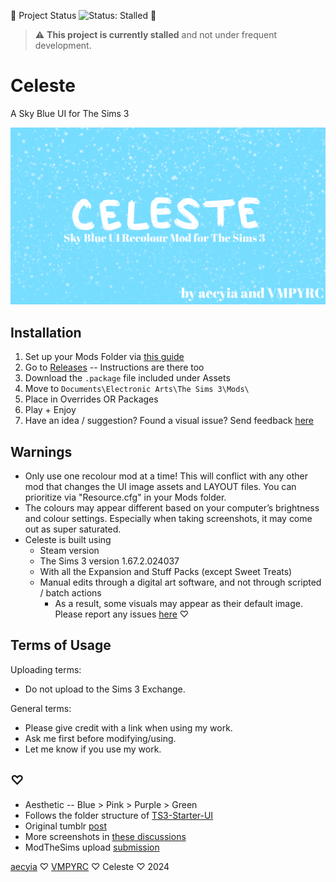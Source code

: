 🚨 Project Status ![Status: Stalled](https://img.shields.io/badge/status-stalled-yellow) 🚨

> ⚠️ **This project is currently stalled** and not under frequent development.

# Celeste

A Sky Blue UI for The Sims 3

![Celeste](Celeste.png)

## Installation

1. Set up your Mods Folder via [this guide](https://modthesims.info/wiki.php?title=Game_Help:Installing_Sims_3_Package_Files/Setup_and_Files)
2. Go to [Releases](https://github.com/aecyia/Celeste/releases) -- Instructions are there too
3. Download the `.package` file included under Assets
4. Move to `Documents\Electronic Arts\The Sims 3\Mods\`
5. Place in Overrides OR Packages
6. Play + Enjoy
7. Have an idea / suggestion? Found a visual issue? Send feedback [here](https://github.com/aecyia/Celeste/issues)

## Warnings

- Only use one recolour mod at a time! This will conflict with any other mod that changes the UI image assets and LAYOUT files. You can prioritize via "Resource.cfg" in your Mods folder.
- The colours may appear different based on your computer’s brightness and colour settings. Especially when taking screenshots, it may come out as super saturated.
- Celeste is built using
  - Steam version
  - The Sims 3 version 1.67.2.024037
  - With all the Expansion and Stuff Packs (except Sweet Treats)
  - Manual edits through a digital art software, and not through scripted / batch actions
    - As a result, some visuals may appear as their default image. Please report any issues [here](https://github.com/aecyia/Celeste/issues) ♡

## Terms of Usage

Uploading terms:
- Do not upload to the Sims 3 Exchange.

General terms:
- Please give credit with a link when using my work.
- Ask me first before modifying/using.
- Let me know if you use my work.

## ♡

- Aesthetic -- Blue > Pink > Purple > Green
- Follows the folder structure of [TS3-Starter-UI](https://github.com/VMPYRC/TS3-Starter-UI)
- Original tumblr [post](https://www.tumblr.com/simmanity/768689466972995584/)
- More screenshots in [these discussions](https://github.com/aecyia/Celeste/discussions/)
- ModTheSims upload [submission]()

[aecyia](https://github.com/aecyia) ♡ [VMPYRC](https://github.com/VMPYRC) ♡ Celeste ♡ 2024
